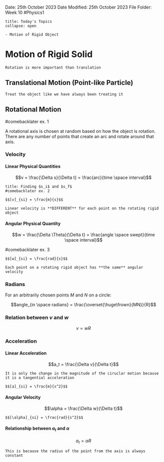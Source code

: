 Date: 25th October 2023
Date Modified: 25th October 2023
File Folder: Week 10
#Physics1

```ad-abstract
title: Today's Topics
collapse: open

- Motion of Rigid Object

```

# Motion of Rigid Solid

```ad-note
Rotation is more important than translation
```
## Translational Motion (Point-like Particle)

```ad-summary
Treat the object like we have always been treating it
```

## Rotational Motion 

#comebacklater ex. 1

A rotational axis is chosen at random based on how the object is rotation. There are any number of points that create an arc and rotate around that axis.

### Velocity
#### Linear Physical Quantities

$$v = \frac{\Delta s}{\Delta t} = \frac{arc}{time \space interval}$$


```ad-important
title: Finding $s_i$ and $s_f$
#comebacklater ex. 2
```

```ad-note
$$[v]_{si} = \frac{m}{s}$$
```

```ad-warning
Linear velocity is **DIFFERENT** for each point on the rotating rigid object
```
#### Angular Physical Quantity

$$w = \frac{\Delta \Theta}{\Delta t} = \frac{angle \space swept}{time \space interval}$$

#comebacklater ex. 3

```ad-note
$$[w]_{si} = \frac{rad}{s}$$
```

```ad-important
Each point on a rotating rigid object has **the same** angular velocity
```
### Radians

For an arbitrarily chosen points $M$ and $N$ on a circle:

$$angle_{in \space radians} = \frac{\overset{\huge\frown}{MN}}{R}$$

### Relation between $v$ and $w$

$$v = wR$$
### Acceleration

#### Linear Acceleration

$$a_t = \frac{\Delta v}{\Delta t}$$

```ad-warning
It is only the change in the magnitude of the ciruclar motion because it is a tangential acceleration
```

```ad-note
$$[a]_{si} = \frac{m}{s^2}$$
```

#### Angular Velocity

$$\alpha = \frac{\Delta w}{\Delta t}$$

```ad-note
$$[\alpha]_{si} = \frac{rad}{s^2}$$
```

#### Relationship between $a_t$ and $\alpha$

$$a_t = \alpha R$$

```ad-important
This is because the radius of the point from the axis is always constant
```

